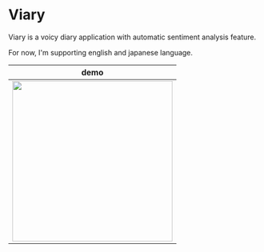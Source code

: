 # Viary

Viary is a voicy diary application with automatic sentiment analysis feature.

For now, I'm supporting english and japanese language.

|demo|
|---|
|<img src="https://user-images.githubusercontent.com/44002126/205115019-0f46dc1a-d135-46c4-89ac-975d1200fa81.gif" width=320px>|

